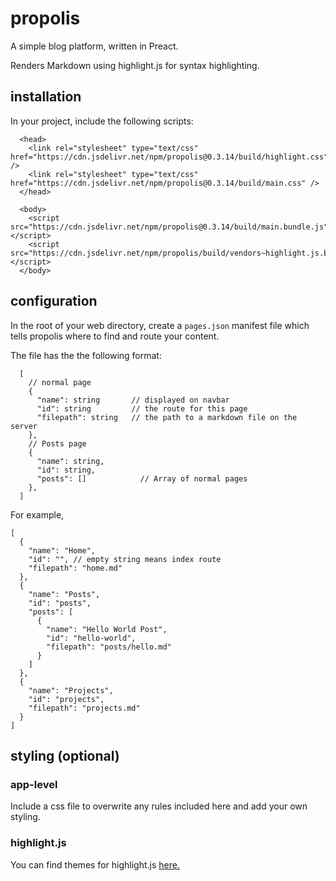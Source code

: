 # propolis

A simple blog platform, written in Preact.

Renders Markdown using highlight.js for syntax highlighting.

## installation

In your project, include the following scripts:

```
  <head>
    <link rel="stylesheet" type="text/css" href="https://cdn.jsdelivr.net/npm/propolis@0.3.14/build/highlight.css" />
    <link rel="stylesheet" type="text/css" href="https://cdn.jsdelivr.net/npm/propolis@0.3.14/build/main.css" />
  </head>

  <body>
    <script src="https://cdn.jsdelivr.net/npm/propolis@0.3.14/build/main.bundle.js"></script>
    <script src="https://cdn.jsdelivr.net/npm/propolis/build/vendors~highlight.js.bundle.js"></script>
  </body>
```

## configuration

In the root of your web directory, create a `pages.json` manifest file which tells propolis where to find and route your content.

The file has the the following format:

```
  [
    // normal page
    {
      "name": string       // displayed on navbar
      "id": string         // the route for this page
      "filepath": string   // the path to a markdown file on the server
    },
    // Posts page
    {
      "name": string,
      "id": string,
      "posts": []            // Array of normal pages
    },
  ]
```

For example,

```
[
  {
    "name": "Home",
    "id": "", // empty string means index route
    "filepath": "home.md"
  },
  {
    "name": "Posts",
    "id": "posts",
    "posts": [
      {
        "name": "Hello World Post",
        "id": "hello-world",
        "filepath": "posts/hello.md"
      }
    ]
  },
  {
    "name": "Projects",
    "id": "projects",
    "filepath": "projects.md"
  }
]

```

## styling (optional)

### app-level

Include a css file to overwrite any rules included here and add your own styling.

### highlight.js

You can find themes for highlight.js [here.](https://github.com/highlightjs/highlight.js/tree/master/src/styles)
